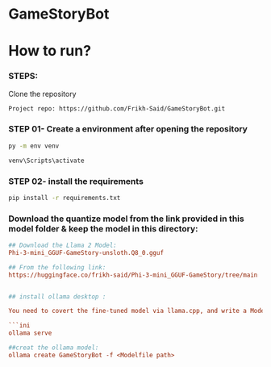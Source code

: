 # GameStoryBot

# How to run?
### STEPS:

Clone the repository

```bash
Project repo: https://github.com/Frikh-Said/GameStoryBot.git
```

### STEP 01- Create a environment after opening the repository

```bash
py -m env venv
```

```bash
venv\Scripts\activate
```

### STEP 02- install the requirements
```bash
pip install -r requirements.txt
```

### Download the quantize model from the link provided in this model folder & keep the model in this directory:

```ini
## Download the Llama 2 Model:
Phi-3-mini_GGUF-GameStory-unsloth.Q8_0.gguf

## From the following link:
https://huggingface.co/frikh-said/Phi-3-mini_GGUF-GameStory/tree/main


## install ollama desktop :

You need to covert the fine-tuned model via llama.cpp, and write a Modelfile to use the coverted model.

```ini
ollama serve

##creat the ollama model:
ollama create GameStoryBot -f <Modelfile path>
```

